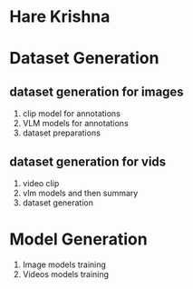 # Hare Krishna

# Dataset Generation

## dataset generation for images

1. clip model for annotations
2. VLM models for annotations
3. dataset preparations

## dataset generation for vids

1. video clip
2. vlm models and then summary
3. dataset generation

# Model Generation

1. Image models training
2. Videos models training
